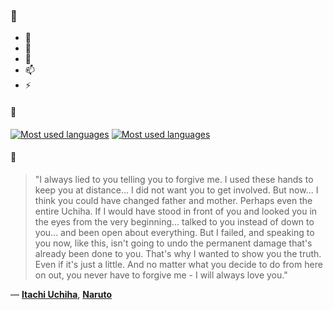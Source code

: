 ### 👋

- 🔭
- 🌱
- 💬
- 📫
- ⚡

#### 🧏

[![Most used languages](https://github-readme-stats-aynah.vercel.app/api/top-langs/?username=aynh&theme=solarized-dark&langs_count=6&layout=compact&hide_title=true)](https://github.com/anuraghazra/github-readme-stats#gh-dark-mode-only)
[![Most used languages](https://github-readme-stats-aynah.vercel.app/api/top-langs/?username=aynh&theme=solarized-light&langs_count=6&layout=compact&hide_title=true)](https://github.com/anuraghazra/github-readme-stats#gh-light-mode-only)

#### 💬

> "I always lied to you telling you to forgive me. I used these hands to keep you at distance... I did not want you to get involved. But now... I think you could have changed father and mother. Perhaps even the entire Uchiha. If I would have stood in front of you and looked you in the eyes from the very beginning... talked to you instead of down to you... and been open about everything. But I failed, and speaking to you now, like this, isn't going to undo the permanent damage that's already been done to you. That's why I wanted to show you the truth. Even if it's just a little. And no matter what you decide to do from here on out, you never have to forgive me - I will always love you."

&mdash; [**Itachi Uchiha**](https://myanimelist.net/character.php?q=Itachi%20Uchiha&cat=character), [**Naruto**](https://myanimelist.net/search/all?q=Naruto&cat=all)
